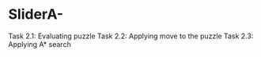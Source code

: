 # SliderA-
Task 2.1: Evaluating puzzle
Task 2.2: Applying move to the puzzle
Task 2.3: Applying A* search
